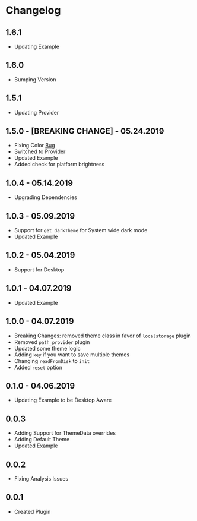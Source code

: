 # Changelog

## 1.6.1

* Updating Example

## 1.6.0

* Bumping Version

## 1.5.1

* Updating Provider

## 1.5.0 - [BREAKING CHANGE] - 05.24.2019

* Fixing Color [Bug](https://github.com/AppleEducate/plugins/issues/50)
* Switched to Provider
* Updated Example
* Added check for platform brightness

## 1.0.4 - 05.14.2019

* Upgrading Dependencies

## 1.0.3 - 05.09.2019

* Support for `get darkTheme` for System wide dark mode
* Updated Example

## 1.0.2 - 05.04.2019

* Support for Desktop

## 1.0.1 - 04.07.2019

* Updated Example

## 1.0.0 - 04.07.2019

* Breaking Changes: removed theme class in favor of `localstorage` plugin
* Removed `path_provider` plugin
* Updated some theme logic
* Adding `key` if you want to save multiple themes
* Changing `readFromDisk` to `init`
* Added `reset` option

## 0.1.0 - 04.06.2019

* Updating Example to be Desktop Aware

## 0.0.3

* Adding Support for ThemeData overrides
* Adding Default Theme
* Updated Example

## 0.0.2

* Fixing Analysis Issues

## 0.0.1

* Created Plugin
